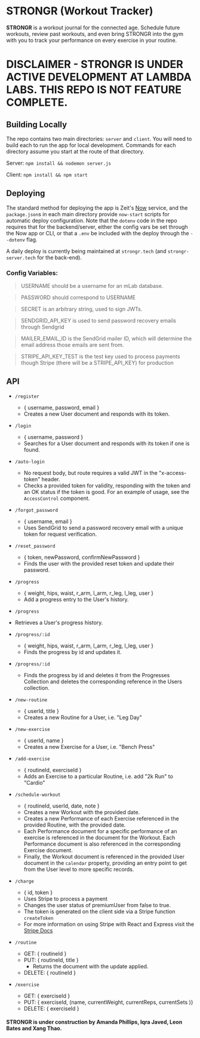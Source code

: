 # **STRONGR** (**Workout Tracker**)

**STRONGR** is a workout journal for the connected age. Schedule future workouts, review past workouts, and even bring STRONGR into the gym with you to track your performance on every exercise in your routine.

# DISCLAIMER - STRONGR IS UNDER ACTIVE DEVELOPMENT AT LAMBDA LABS. THIS REPO IS NOT FEATURE COMPLETE.

## Building Locally

The repo contains two main directories: `server` and `client`. You will need to build each to run the app for local development. Commands for each directory assume you start at the route of that directory.

Server:
`npm install && nodemon server.js`

Client:
`npm install && npm start`

## Deploying

The standard method for deploying the app is Zeit's [Now](https://zeit.co/now) service, and the `package.json`s in each main directory provide `now-start` scripts for automatic deploy configuration. Note that the `dotenv` code in the repo requires that for the backend/server, either the config vars be set through the Now app or CLI, or that a `.env` be included with the deploy through the `--dotenv` flag.

A daily deploy is currently being maintained at `strongr.tech` (and `strongr-server.tech` for the back-end).

### Config Variables:

> USERNAME should be a username for an mLab database.

> PASSWORD should correspond to USERNAME

> SECRET is an arbitrary string, used to sign JWTs.

> SENDGRID_API_KEY is used to send password recovery emails through Sendgrid

> MAILER_EMAIL_ID is the SendGrid mailer ID, which will determine the email address those emails are sent from.

> STRIPE_API_KEY_TEST is the test key used to process payments though Stripe (there will be a STRIPE_API_KEY) for production

## API

- `/register`

  - { username, password, email }
  - Creates a new User document and responds with its token.

- `/login`

  - { username, password }
  - Searches for a User document and responds with its token if one is found.

- `/auto-login`

  - No request body, but route requires a valid JWT in the "x-access-token" header.
  - Checks a provided token for validity, responding with the token and an OK status if the token is good. For an example of usage, see the `AccessControl` component.

- `/forgot_password`

  - { username, email }
  - Uses SendGrid to send a password recovery email with a unique token for request verification.

- `/reset_password`

  - { token, newPassword, confirmNewPassword }
  - Finds the user with the provided reset token and update their password.

- `/progress`

  - { weight, hips, waist, r_arm, l_arm, r_leg, l_leg, user }
  - Add a progress entry to the User's history.

- `/progress`

 - Retrieves a User's progress history.

- `/progress/:id`

  - { weight, hips, waist, r_arm, l_arm, r_leg, l_leg, user }
  - Finds the progress by id and updates it.

- `/progress/:id`

  - Finds the progress by id and deletes it from the Progresses Collection and deletes the corresponding reference in the Users collection.

- `/new-routine`

  - { userId, title }
  - Creates a new Routine for a User, i.e. "Leg Day"

- `/new-exercise`

  - { userId, name }
  - Creates a new Exercise for a User, i.e. "Bench Press"

- `/add-exercise`

  - { routineId, exerciseId }
  - Adds an Exercise to a particular Routine, i.e. add "2k Run" to "Cardio"

- `/schedule-workout`

  - { routineId, userId, date, note }
  - Creates a new Workout with the provided date.
  - Creates a new Performance of each Exercise referenced in the provided Routine, with the provided date.
  - Each Performance document for a specific performance of an exercise is referenced in the document for the Workout. Each Performance document is also referenced in the corresponding Exercise document.
  - Finally, the Workout document is referenced in the provided User document in the `calendar` property, providing an entry point to get from the User level to more specific records.

- `/charge`
  - { id, token }
  - Uses Stripe to process a payment
  - Changes the user status of premiumUser from false to true.
  - The token is generated on the client side via a Stripe function `createToken`
  - For more information on using Stripe with React and Express visit the [Stripe Docs](https://stripe.com/docs/recipes/elements-react)

- `/routine`
  - GET: { routineId }
  - PUT: { routineId, title }
    - Returns the document with the update applied.
  - DELETE: { routineId }

- `/exercise`
  - GET: { exerciseId }
  - PUT: { exerciseId, (name, currentWeight, currentReps, currentSets )}
  - DELETE: { exerciseId }

#### STRONGR is under construction by Amanda Phillips, Iqra Javed, Leon Bates and Xang Thao.
